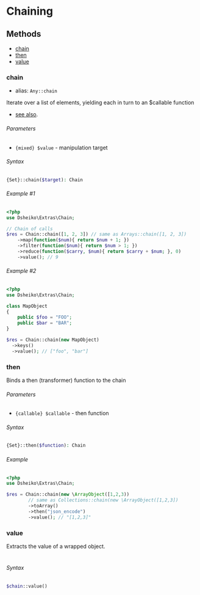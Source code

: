 # Chaining

## Methods

- [chain](#chain)
- [then](#then)
- [value](#value)


### chain
- alias: `Any::chain`

Iterate over a list of elements, yielding each in turn to an $callable function
- [see also](http://underscorejs.org/#each).



###### Parameters
- `{mixed} $value` - manipulation target

###### Syntax
```php
{Set}::chain($target): Chain
```

###### Example #1
```php
<?php
use Dsheiko\Extras\Chain;

// Chain of calls
$res = Chain::chain([1, 2, 3]) // same as Arrays::chain([1, 2, 3])
    ->map(function($num){ return $num + 1; })
    ->filter(function($num){ return $num > 1; })
    ->reduce(function($carry, $num){ return $carry + $num; }, 0)
    ->value(); // 9
```

###### Example #2
```php
<?php
use Dsheiko\Extras\Chain;

class MapObject
{
    public $foo = "FOO";
    public $bar = "BAR";
}

$res = Chain::chain(new MapObject)
  ->keys()
  ->value(); // ["foo", "bar"]
```

### then

Binds a then (transformer) function to the chain

###### Parameters
- `{callable} $callable` - then function

###### Syntax
```php
{Set}::then($function): Chain
```

###### Example
```php
<?php
use Dsheiko\Extras\Chain;

$res = Chain::chain(new \ArrayObject([1,2,3))
        // same as Collections::chain(new \ArrayObject([1,2,3])
        ->toArray()
        ->then("json_encode")
        ->value(); // "[1,2,3]"
```

### value

Extracts the value of a wrapped object.

#
###### Syntax
```php
$chain::value()
```
